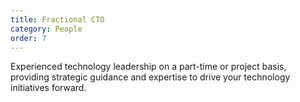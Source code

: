 ```yaml
---
title: Fractional CTO
category: People
order: 7
---
```

Experienced technology leadership on a part-time or project basis, providing strategic guidance and expertise to drive your technology initiatives forward.
